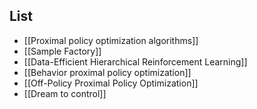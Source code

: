 
## List

- [[Proximal policy optimization algorithms]]
- [[Sample Factory]]
- [[Data-Efficient Hierarchical Reinforcement Learning]]
- [[Behavior proximal policy optimization]]
- [[Off-Policy Proximal Policy Optimization]]
- [[Dream to control]]